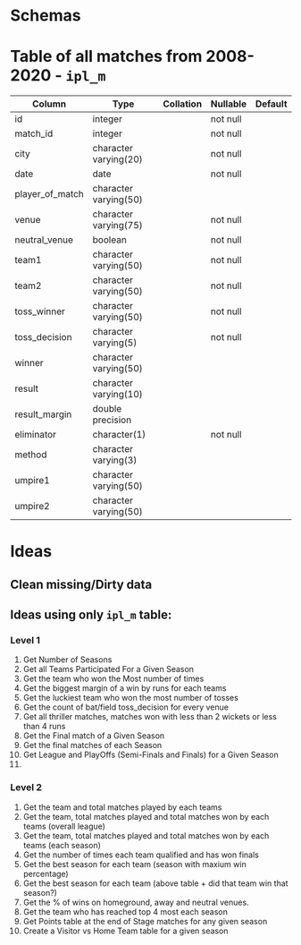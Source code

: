 
# Schemas
# Table of all matches from 2008-2020 - `ipl_m`
|     Column      |         Type          | Collation | Nullable | Default 
|-----------------|-----------------------|-----------|----------|---------|
 id              | integer               |           | not null | 
 match_id        | integer               |           | not null | 
 city            | character varying(20) |           | not null | 
 date            | date                  |           | not null | 
 player_of_match | character varying(50) |           |          | 
 venue           | character varying(75) |           | not null | 
 neutral_venue   | boolean               |           | not null | 
 team1           | character varying(50) |           | not null | 
 team2           | character varying(50) |           | not null | 
 toss_winner     | character varying(50) |           | not null | 
 toss_decision   | character varying(5)  |           | not null | 
 winner          | character varying(50) |           |          | 
 result          | character varying(10) |           |          | 
 result_margin   | double precision      |           |          | 
 eliminator      | character(1)          |           | not null | 
 method          | character varying(3)  |           |          | 
 umpire1         | character varying(50) |           |          | 
 umpire2         | character varying(50) |           |          | 


# Ideas
## Clean missing/Dirty data

## Ideas using only `ipl_m` table:
### Level 1 
1. Get Number of Seasons
2. Get all Teams Participated For a Given Season
3. Get the team who won the Most number of times
4. Get the biggest margin of a win by runs for each teams
5. Get the luckiest team who won the most number of tosses
6. Get the count of bat/field toss_decision for every venue
7. Get all thriller matches, matches won with less than 2 wickets or less than 4 runs
8. Get the Final match of a Given Season
9. Get the final matches of each Season
10. Get League and PlayOffs (Semi-Finals and Finals) for a Given Season 
11. 

### Level 2 
1. Get the team and total matches played by each teams
2. Get the team, total matches played and total matches won by each teams (overall league)
3. Get the team, total matches played and total matches won by each teams (each season)
4. Get the number of times each team qualified and has won finals
5. Get the best season for each team (season with maxium win percentage)
6. Get the best season for each team (above table + did that team win that season?)
7. Get the % of wins on homeground, away and neutral venues.
8. Get the team who has reached top 4 most each season
9.  Get Points table at the end of Stage matches for any given season
10. Create a Visitor vs Home Team table for a given season
